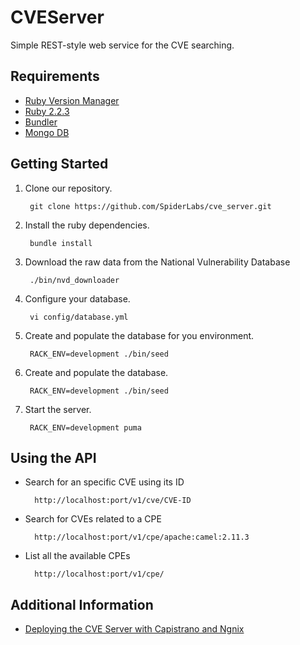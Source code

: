 # CVEServer

Simple REST-style web service for the CVE searching.

## Requirements

  * [Ruby Version Manager](https://rvm.io)
  * [Ruby 2.2.3](https://www.ruby-lang.org)
  * [Bundler](http://bundler.io)
  * [Mongo DB](https://www.mongodb.org)

## Getting Started

1. Clone our repository.

        git clone https://github.com/SpiderLabs/cve_server.git

2. Install the ruby dependencies.

        bundle install

3. Download the raw data from the National Vulnerability Database

        ./bin/nvd_downloader

4. Configure your database.

        vi config/database.yml

5. Create and populate the database for you environment.

        RACK_ENV=development ./bin/seed

6. Create and populate the database.

        RACK_ENV=development ./bin/seed

7. Start the server.

        RACK_ENV=development puma

## Using the API

* Search for an specific CVE using its ID

        http://localhost:port/v1/cve/CVE-ID

* Search for CVEs related to a CPE

        http://localhost:port/v1/cpe/apache:camel:2.11.3

* List all the available CPEs

        http://localhost:port/v1/cpe/

## Additional Information

  * [Deploying the CVE Server with Capistrano and Ngnix](https://github.com/SpiderLabs/cve_server/wiki/Deploying-the-CVE-Server-with-Capistrano-and-Ngnix)
